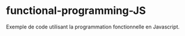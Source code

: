 # functional-programming-JS
Exemple de code utilisant la programmation fonctionnelle en Javascript.
